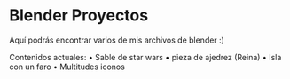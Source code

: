 # Blender Proyectos

Aquí podrás encontrar varios de mis archivos de blender :) 

Contenidos actuales: 
• Sable de star wars
• pieza de ajedrez (Reina)
• Isla con un faro 
• Multitudes iconos   
